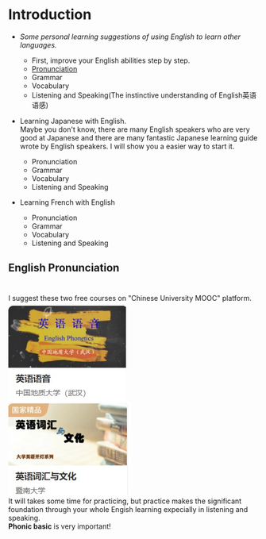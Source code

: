 # Introduction

- *Some personal learning suggestions of using English to learn other languages.*  
  
  - First, improve your English abilities step by step.
  - [Pronunciation](#EnglishPronunciation)
  - Grammar
  - Vocabulary
  - Listening and Speaking\(The instinctive understanding of English英语语感\)
  
- Learning Japanese with English.  
  Maybe you don't know, there are many English speakers who are very good at Japanese and there are many fantastic Japanese learning guide wrote by English speakers.  I will show you a easier way to start it.
  - Pronunciation
  - Grammar
  - Vocabulary
  - Listening and Speaking

- Learning French with English
  - Pronunciation
  - Grammar
  - Vocabulary
  - Listening and Speaking


## English Pronunciation

#
I suggest these two free courses on \"Chinese University MOOC\" platform.  
![English Phonics](/EnglishPhonics.jpg)  
![English Vocabulary and Culture](/EnglishVocabularyandCulture.jpg)  
It will takes some time for practicing, but practice makes the significant foundation through your whole Engish learning expecially in listening and speaking.  
**Phonic basic** is very important! 



